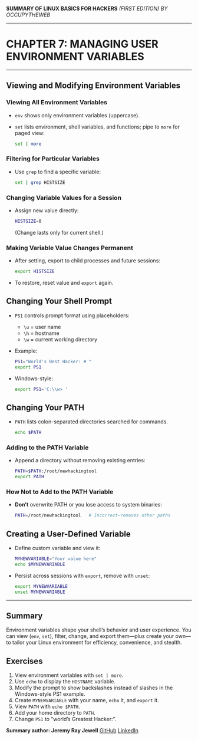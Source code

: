 **SUMMARY OF**
**LINUX BASICS FOR HACKERS**
*(FIRST EDITION) BY OCCUPYTHEWEB*

---

# CHAPTER 7: MANAGING USER ENVIRONMENT VARIABLES

---

## Viewing and Modifying Environment Variables

### Viewing All Environment Variables

* `env` shows only environment variables (uppercase).
* `set` lists environment, shell variables, and functions; pipe to `more` for paged view:

  ```bash
  set | more
  ```

### Filtering for Particular Variables

* Use `grep` to find a specific variable:

  ```bash
  set | grep HISTSIZE
  ```

### Changing Variable Values for a Session

* Assign new value directly:

  ```bash
  HISTSIZE=0
  ```

  (Change lasts only for current shell.)

### Making Variable Value Changes Permanent

* After setting, export to child processes and future sessions:

  ```bash
  export HISTSIZE
  ```
* To restore, reset value and `export` again.

## Changing Your Shell Prompt

* `PS1` controls prompt format using placeholders:

  * `\u` = user name
  * `\h` = hostname
  * `\w` = current working directory
* Example:

  ```bash
  PS1="World's Best Hacker: # "
  export PS1
  ```
* Windows-style:

  ```bash
  export PS1='C:\\w> '
  ```

## Changing Your PATH

* `PATH` lists colon-separated directories searched for commands.

  ```bash
  echo $PATH
  ```

### Adding to the PATH Variable

* Append a directory without removing existing entries:

  ```bash
  PATH=$PATH:/root/newhackingtool
  export PATH
  ```

### How Not to Add to the PATH Variable

* **Don’t** overwrite PATH or you lose access to system binaries:

  ```bash
  PATH=/root/newhackingtool   # Incorrect—removes other paths
  ```

## Creating a User-Defined Variable

* Define custom variable and view it:

  ```bash
  MYNEWVARIABLE="Your value here"
  echo $MYNEWVARIABLE
  ```
* Persist across sessions with `export`, remove with `unset`:

  ```bash
  export MYNEWVARIABLE
  unset MYNEWVARIABLE
  ```

---

## Summary

Environment variables shape your shell’s behavior and user experience. You can view (`env`, `set`), filter, change, and export them—plus create your own—to tailor your Linux environment for efficiency, convenience, and stealth.

## Exercises

1. View environment variables with `set | more`.
2. Use `echo` to display the `HOSTNAME` variable.
3. Modify the prompt to show backslashes instead of slashes in the Windows-style PS1 example.
4. Create `MYNEWVARIABLE` with your name, `echo` it, and `export` it.
5. View `PATH` with `echo $PATH`.
6. Add your home directory to `PATH`.
7. Change `PS1` to “world’s Greatest Hacker:”.

**Summary author: Jeremy Ray Jewell**
[GitHub](https://github.com/jeremyrayjewell)
[LinkedIn](https://www.linkedin.com/in/jeremyrayjewell)
